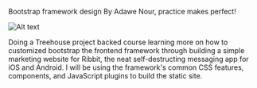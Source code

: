 
Bootstrap framework design By Adawe Nour, practice makes perfect!

![Alt text](/path/to/device-hero.png "Ribbit mobile App")

Doing a Treehouse project backed course learning more on how to customized bootstrap the frontend framework through building a simple marketing website for Ribbit, the neat self-destructing messaging app for iOS and Android. I will be using the framework's common CSS features, components, and JavaScript plugins to build the static site.

